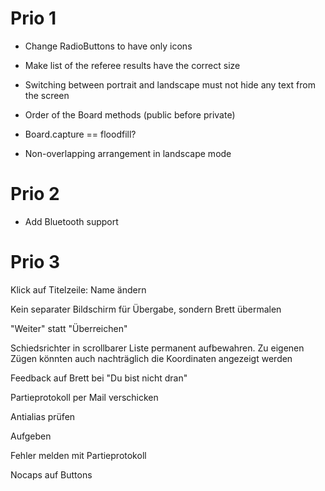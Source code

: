 # Prio 1

* Change RadioButtons to have only icons

* Make list of the referee results have the correct size

* Switching between portrait and landscape must not hide any text from the screen

* Order of the Board methods (public before private)

* Board.capture == floodfill?

* Non-overlapping arrangement in landscape mode

# Prio 2

* Add Bluetooth support

# Prio 3

Klick auf Titelzeile: Name ändern

Kein separater Bildschirm für Übergabe, sondern Brett übermalen

"Weiter" statt "Überreichen"

Schiedsrichter in scrollbarer Liste permanent aufbewahren. Zu eigenen Zügen könnten auch nachträglich die Koordinaten angezeigt werden

Feedback auf Brett bei "Du bist nicht dran"

Partieprotokoll per Mail verschicken

Antialias prüfen

Aufgeben

Fehler melden mit Partieprotokoll

Nocaps auf Buttons
